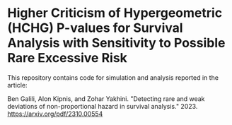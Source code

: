 # Higher Criticism of Hypergeometric (HCHG) P-values for Survival Analysis with Sensitivity to Possible Rare Excessive Risk

This repository contains code for simulation and analysis reported in the article:

Ben Galili, Alon Kipnis, and Zohar Yakhini. "Detecting rare and weak deviations of
non-proportional hazard in survival analysis." 2023. https://arxiv.org/pdf/2310.00554

